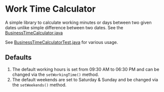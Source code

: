 # Work Time Calculator

A simple library to calculate working minutes or days between two given dates unlike simple difference between two 
dates. See the [BusinessTimeCalculator.java](https://bitbucket.org/causecode/work-time-calculator/src/f5562b0a6fb7492228d1406f6a5ec0d6a4cd61b2/src/main/java/com/cc/BusinessTimeCalculator.java?at=master)

See [BusinessTimeCalculatorTest.java](https://bitbucket.org/causecode/work-time-calculator/src/dab4b7b676d3b9450a6f16a067d22100361ca0a2/src/test/java/com/cc/BusinessTimeCalculatorTest.java)
for various usage.

## Defaults

1. The default working hours is set from 09:30 AM to 06:30 PM and can be changed via the `setWorkingTime()` method.
2. The default weekends are set to Saturday & Sunday and be changed via the `setWeekends()` method.
